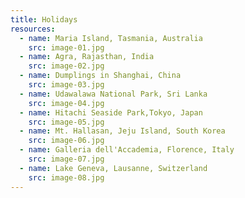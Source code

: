 ```yaml
---
title: Holidays
resources:
  - name: Maria Island, Tasmania, Australia
    src: image-01.jpg
  - name: Agra, Rajasthan, India
    src: image-02.jpg
  - name: Dumplings in Shanghai, China
    src: image-03.jpg
  - name: Udawalawa National Park, Sri Lanka
    src: image-04.jpg
  - name: Hitachi Seaside Park,Tokyo, Japan
    src: image-05.jpg
  - name: Mt. Hallasan, Jeju Island, South Korea
    src: image-06.jpg
  - name: Galleria dell'Accademia, Florence, Italy
    src: image-07.jpg
  - name: Lake Geneva, Lausanne, Switzerland
    src: image-08.jpg
---
```

